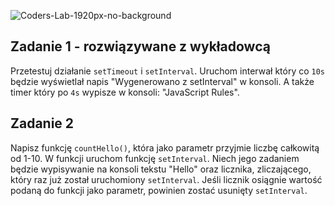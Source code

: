 ![Coders-Lab-1920px-no-background](https://user-images.githubusercontent.com/152855/73064373-5ed69780-3ea1-11ea-8a71-3d370a5e7dd8.png)


## Zadanie 1 - rozwiązywane z wykładowcą

Przetestuj działanie `setTimeout` i `setInterval`. Uruchom interwał który co `10s` będzie wyświetlał napis "Wygenerowano z setInterval" w konsoli. A także timer który po `4s` wypisze w konsoli: "JavaScript Rules".


## Zadanie 2

Napisz funkcję `countHello()`, która jako parametr przyjmie liczbę całkowitą od 1-10. W funkcji uruchom funkcję `setInterval`. Niech jego zadaniem będzie wypisywanie na konsoli tekstu "Hello" oraz licznika, zliczającego, który raz już został uruchomiony `setInterval`.
Jeśli licznik osiągnie wartość podaną do funkcji jako parametr, powinien zostać usunięty `setInterval`.

